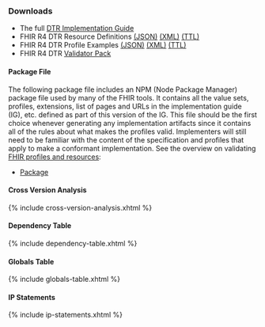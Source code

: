 ### Downloads
* The full [DTR Implementation Guide](full-ig.zip)
* FHIR R4 DTR Resource Definitions [(JSON)](definitions.json.zip) [(XML)](definitions.xml.zip) [(TTL)](definitions.ttl.zip)
* FHIR R4 DTR Profile Examples [(JSON)](examples.json.zip) [(XML)](examples.xml.zip) [(TTL)](examples.ttl.zip)
* FHIR R4 DTR [Validator Pack](validator-hl7.fhir.us.davinci-dtr.pack)

#### Package File
The following package file includes an NPM  (Node Package Manager) package file used by many of the FHIR tools. It contains all the value sets, profiles, extensions, list of pages and URLs in the implementation guide (IG), etc. defined as part of this version of the IG. This file should be the first choice whenever generating any implementation artifacts since it contains all of the rules about what makes the profiles valid. Implementers will still need to be familiar with the content of the specification and profiles that apply to make a conformant implementation. See the overview on validating <a href="http://hl7.org/fhir/R4/validation.html">FHIR profiles and resources</a>:

* [Package](package.tgz)

#### Cross Version Analysis

{% include cross-version-analysis.xhtml %}

#### Dependency Table

{% include dependency-table.xhtml %}

#### Globals Table

{% include globals-table.xhtml %}

#### IP Statements

{% include ip-statements.xhtml %}
